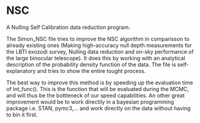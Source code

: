 # NSC
A Nulling Self Calibration data reduction program.

The Simon_NSC file tries to improve the NSC algorithm in comparisson to already existing ones (Making high-accuracy null depth
measurements for the LBTI exozodi survey, Nulling data reduction and on-sky performance of the large binocular telescope). It does this by working with an analytical description of the probability density function of the data. The file is self-explanatory and tries to show the entire tought process. 

The best way to improve this method is by speeding up the evaluation time of Int_func(). This is the function that will be evaluated during the MCMC, and will thus be the bottleneck of our speed capabilities. An other great improvement would be to work directily in a bayesian programming package i.e. STAN, pymc3,... and work directly on the data without having to bin it first. 
